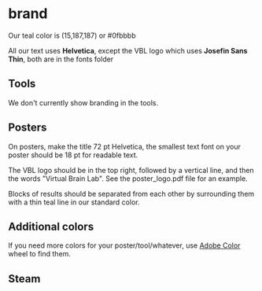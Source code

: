 # brand

Our teal color is (15,187,187) or #0fbbbb

All our text uses **Helvetica**, except the VBL logo which uses **Josefin Sans Thin**, both are in the fonts folder

## Tools

We don't currently show branding in the tools.

## Posters

On posters, make the title 72 pt Helvetica, the smallest text font on your poster should be 18 pt for readable text.

The VBL logo should be in the top right, followed by a vertical line, and then the words "Virtual Brain Lab". See the poster_logo.pdf file for an example.

Blocks of results should be separated from each other by surrounding them with a thin teal line in our standard color.

## Additional colors

If you need more colors for your poster/tool/whatever, use [Adobe Color](https://color.adobe.com/create/color-wheel) wheel to find them.

## Steam
